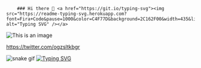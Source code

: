         ### Hi there 👋 <a href="https://git.io/typing-svg"><img src="https://readme-typing-svg.herokuapp.com?font=Fira+Code&pause=1000&color=C4F77D&background=2C162F00&width=435&lines=QA+O%C4%9Fuz+Saltuk+Bu%C4%9Fra+TOKLUCU" alt="Typing SVG" /></a>


![This is an image](https://myoctocat.com/assets/images/base-octocat.svg)


https://twitter.com/ogzsltkbgr


![snake gif](https://github.com/OgzSltkBgr/OgzSltkBgr/blob/output/github-contribution-grid-snake.gif)
[![Typing SVG](https://readme-typing-svg.herokuapp.com/?lines=First+line+of+text;Second+line+of+text)](https://git.io/typing-svg)


